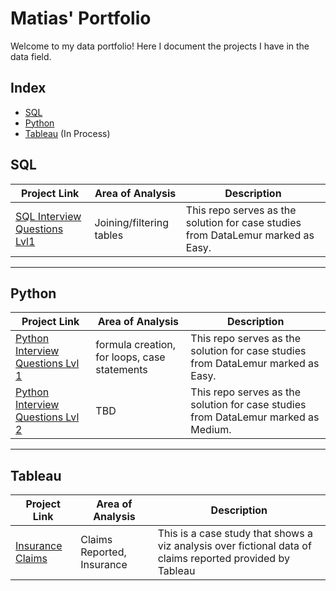 # Matias' Portfolio
Welcome to my data portfolio! Here I document the projects I have in the data field.


## Index
 - [SQL](#SQL)
 - [Python](#Python)
 - [Tableau](#Tableau) (In Process)


## SQL
| Project Link | Area of Analysis | Description | 
|--------------|--------------|--------------|
| [SQL Interview Questions Lvl1](https://github.com/Mati-DB/SQL-Interview-Questions)   | Joining/filtering tables    | This repo serves as the solution for case studies from DataLemur marked as Easy.  |

***

## Python
| Project Link | Area of Analysis | Description | 
|--------------|--------------|--------------|
| [Python Interview Questions Lvl 1](https://github.com/Mati-DB/Python-Interview-Questions-Lvl1)   | formula creation, for loops, case statements    | This repo serves as the solution for case studies from DataLemur marked as Easy.  |
| [Python Interview Questions Lvl 2](https://github.com/Mati-DB/Python-Interview-Questions-Lvl2)   | TBD    | This repo serves as the solution for case studies from DataLemur marked as Medium.  |

***

## Tableau
| Project Link | Area of Analysis | Description | 
|--------------|--------------|--------------|
| [Insurance Claims](https://github.com/Mati-DB/stack_portfolio/blob/main/Insurance%20Policies) | Claims Reported, Insurance    | This is a case study that shows a viz analysis over fictional data of claims reported provided by Tableau |
